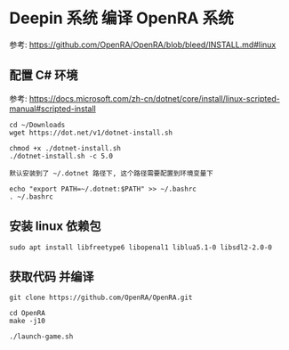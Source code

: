 # Deepin 系统 编译 OpenRA 系统

参考: https://github.com/OpenRA/OpenRA/blob/bleed/INSTALL.md#linux


## 配置 C# 环境

参考: https://docs.microsoft.com/zh-cn/dotnet/core/install/linux-scripted-manual#scripted-install

    cd ~/Downloads
    wget https://dot.net/v1/dotnet-install.sh

    chmod +x ./dotnet-install.sh
    ./dotnet-install.sh -c 5.0

    默认安装到了 ~/.dotnet 路径下, 这个路径需要配置到环境变量下

    echo "export PATH=~/.dotnet:$PATH" >> ~/.bashrc
    . ~/.bashrc

## 安装 linux 依赖包

    sudo apt install libfreetype6 libopenal1 liblua5.1-0 libsdl2-2.0-0

## 获取代码 并编译

    git clone https://github.com/OpenRA/OpenRA.git

    cd OpenRA
    make -j10

    ./launch-game.sh
